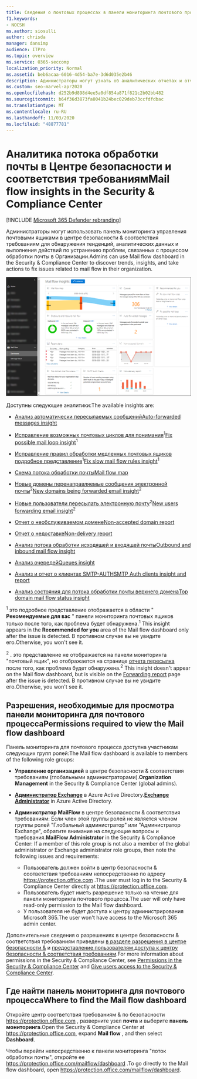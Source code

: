 ```yaml
---
title: Сведения о почтовых процессах в панели мониторинга почтового процесса
f1.keywords:
- NOCSH
ms.author: siosulli
author: chrisda
manager: dansimp
audience: ITPro
ms.topic: overview
ms.service: O365-seccomp
localization_priority: Normal
ms.assetid: beb6acaa-6016-4d54-ba7e-3d6d035e2b46
description: Администраторы могут узнать об аналитических отчетах и отчетах, доступных в панели мониторинга "Управление почтой" в центре безопасности & соответствия требованиям.
ms.custom: seo-marvel-apr2020
ms.openlocfilehash: d252b9d898d4ee5a0df854a871f821c2b02bb482
ms.sourcegitcommit: b64f36d3873fa0041b24bec029deb73ccfdfdbac
ms.translationtype: MT
ms.contentlocale: ru-RU
ms.lasthandoff: 11/03/2020
ms.locfileid: "48877781"
---
```

# <a name="mail-flow-insights-in-the-security--compliance-center"></a><span data-ttu-id="c220c-103">Аналитика потока обработки почты в Центре безопасности и соответствия требованиям</span><span class="sxs-lookup"><span data-stu-id="c220c-103">Mail flow insights in the Security & Compliance Center</span></span>

[!INCLUDE [Microsoft 365 Defender rebranding](../includes/microsoft-defender-for-office.md)]


<span data-ttu-id="c220c-104">Администраторы могут использовать панель мониторинга управления почтовыми ящиками в центре безопасности & соответствия требованиям для обнаружения тенденций, аналитических данных и выполнения действий по устранению проблем, связанных с процессом обработки почты в Организации.</span><span class="sxs-lookup"><span data-stu-id="c220c-104">Admins can use Mail flow dashboard in the Security & Compliance Center to discover trends, insights, and take actions to fix issues related to mail flow in their organization.</span></span>

![Панель мониторинга "почтовые потоки" в центре безопасности & соответствия требованиям](../../media/mail-flow-dashboard-v2.png)

<span data-ttu-id="c220c-106">Доступны следующие аналитики:</span><span class="sxs-lookup"><span data-stu-id="c220c-106">The available insights are:</span></span>

- [<span data-ttu-id="c220c-107">Анализ автоматически пересылаемых сообщений</span><span class="sxs-lookup"><span data-stu-id="c220c-107">Auto-forwarded messages insight</span></span>](mfi-auto-forwarded-messages-report.md)

- <span data-ttu-id="c220c-108">[Исправление возможных почтовых циклов для понимания](mfi-mail-loop-insight.md)<sup>1</sup></span><span class="sxs-lookup"><span data-stu-id="c220c-108">[Fix possible mail loop insight](mfi-mail-loop-insight.md)<sup>1</sup></span></span>

- <span data-ttu-id="c220c-109">[Исправление правил обработки медленных почтовых ящиков подробное представление](mfi-slow-mail-flow-rules-insight.md)<sup>1</sup></span><span class="sxs-lookup"><span data-stu-id="c220c-109">[Fix slow mail flow rules insight](mfi-slow-mail-flow-rules-insight.md)<sup>1</sup></span></span>

- [<span data-ttu-id="c220c-110">Схема потока обработки почты</span><span class="sxs-lookup"><span data-stu-id="c220c-110">Mail flow map</span></span>](mfi-mail-flow-map-report.md)

- <span data-ttu-id="c220c-111">[Новые домены перенаправляемые сообщения электронной почты](mfi-new-domains-being-forwarded-email.md)<sup>2</sup></span><span class="sxs-lookup"><span data-stu-id="c220c-111">[New domains being forwarded email insight](mfi-new-domains-being-forwarded-email.md)<sup>2</sup></span></span>

- <span data-ttu-id="c220c-112">[Новые пользователи пересылать электронную почту](mfi-new-users-forwarding-email.md)<sup>2</sup></span><span class="sxs-lookup"><span data-stu-id="c220c-112">[New users forwarding email insight](mfi-new-users-forwarding-email.md)<sup>2</sup></span></span>

- [<span data-ttu-id="c220c-113">Отчет о необслуживаемом домене</span><span class="sxs-lookup"><span data-stu-id="c220c-113">Non-accepted domain report</span></span>](mfi-non-accepted-domain-report.md)

- [<span data-ttu-id="c220c-114">Отчет о недоставке</span><span class="sxs-lookup"><span data-stu-id="c220c-114">Non-delivery report</span></span>](mfi-non-delivery-report.md)

- [<span data-ttu-id="c220c-115">Анализ потока обработки исходящей и входящей почты</span><span class="sxs-lookup"><span data-stu-id="c220c-115">Outbound and inbound mail flow insight</span></span>](mfi-outbound-and-inbound-mail-flow.md)

- [<span data-ttu-id="c220c-116">Анализ очередей</span><span class="sxs-lookup"><span data-stu-id="c220c-116">Queues insight</span></span>](mfi-queue-alerts-and-queues.md)

- [<span data-ttu-id="c220c-117">Анализ и отчет о клиентах SMTP-AUTH</span><span class="sxs-lookup"><span data-stu-id="c220c-117">SMTP Auth clients insight and report</span></span>](mfi-smtp-auth-clients-report.md)

- [<span data-ttu-id="c220c-118">Анализ состояния для потока обработки почты верхнего домена</span><span class="sxs-lookup"><span data-stu-id="c220c-118">Top domain mail flow status insight</span></span>](mfi-domain-mail-flow-status-insight.md)

<span data-ttu-id="c220c-119"><sup>1</sup> это подробное представление отображается в области " **Рекомендуемые для вас** " панели мониторинга почтовых ящиков только после того, как проблема будет обнаружена.</span><span class="sxs-lookup"><span data-stu-id="c220c-119"><sup>1</sup> This insight appears in the **Recommended for you** area of the Mail flow dashboard only after the issue is detected.</span></span> <span data-ttu-id="c220c-120">В противном случае вы не увидите его.</span><span class="sxs-lookup"><span data-stu-id="c220c-120">Otherwise, you won't see it.</span></span>

<span data-ttu-id="c220c-121"><sup>2</sup> . это представление не отображается на панели мониторинга "почтовый ящик", но отображается на странице [отчета пересылка](view-mail-flow-reports.md#forwarding-report) после того, как проблема будет обнаружена.</span><span class="sxs-lookup"><span data-stu-id="c220c-121"><sup>2</sup> This insight doesn't appear on the Mail flow dashboard, but is visible on the [Forwarding report](view-mail-flow-reports.md#forwarding-report) page after the issue is detected.</span></span> <span data-ttu-id="c220c-122">В противном случае вы не увидите его.</span><span class="sxs-lookup"><span data-stu-id="c220c-122">Otherwise, you won't see it.</span></span>

## <a name="permissions-required-to-view-the-mail-flow-dashboard"></a><span data-ttu-id="c220c-123">Разрешения, необходимые для просмотра панели мониторинга для почтового процесса</span><span class="sxs-lookup"><span data-stu-id="c220c-123">Permissions required to view the Mail flow dashboard</span></span>

<span data-ttu-id="c220c-124">Панель мониторинга для почтового процесса доступна участникам следующих групп ролей:</span><span class="sxs-lookup"><span data-stu-id="c220c-124">The Mail flow dashboard is available to members of the following role groups:</span></span>

- <span data-ttu-id="c220c-125">**Управление организацией** в центре безопасности & соответствия требованиям (глобальными администраторами).</span><span class="sxs-lookup"><span data-stu-id="c220c-125">**Organization Management** in the Security & Compliance Center (global admins).</span></span>

- <span data-ttu-id="c220c-126">**[Администратор Exchange](https://docs.microsoft.com/azure/active-directory/users-groups-roles/directory-assign-admin-roles#exchange-administrator)** в Azure Active Directory.</span><span class="sxs-lookup"><span data-stu-id="c220c-126">**[Exchange Administrator](https://docs.microsoft.com/azure/active-directory/users-groups-roles/directory-assign-admin-roles#exchange-administrator)** in Azure Active Directory.</span></span>

- <span data-ttu-id="c220c-127">**Администратор MailFlow** в центре безопасности & соответствия требованиям: Если член этой группы ролей не является членом группы ролей "Глобальный администратор" или "Администратор Exchange", обратите внимание на следующие вопросы и требования.</span><span class="sxs-lookup"><span data-stu-id="c220c-127">**MailFlow Administrator** in the Security & Compliance Center: If a member of this role group is not also a member of the global administrator or Exchange administrator role groups, then note the following issues and requirements:</span></span>

  - <span data-ttu-id="c220c-128">Пользователь должен войти в центр безопасности & соответствия требованиям непосредственно по адресу <https://protection.office.com> .</span><span class="sxs-lookup"><span data-stu-id="c220c-128">The user must log in to the Security & Compliance Center directly at <https://protection.office.com>.</span></span>
  - <span data-ttu-id="c220c-129">Пользователь будет иметь разрешение только на чтение для панели мониторинга почтового процесса.</span><span class="sxs-lookup"><span data-stu-id="c220c-129">The user will only have read-only permission to the Mail flow dashboard.</span></span>
  - <span data-ttu-id="c220c-130">У пользователя не будет доступа к центру администрирования Microsoft 365.</span><span class="sxs-lookup"><span data-stu-id="c220c-130">The user won't have access to the Microsoft 365 admin center.</span></span>

<span data-ttu-id="c220c-131">Дополнительные сведения о разрешениях в центре безопасности & соответствия требованиям приведены [в разделе разрешения в центре безопасности &](permissions-in-the-security-and-compliance-center.md) и [предоставление пользователям доступа к центру безопасности & соответствия требованиям](grant-access-to-the-security-and-compliance-center.md).</span><span class="sxs-lookup"><span data-stu-id="c220c-131">For more information about permissions in the Security & Compliance Center, see [Permissions in the Security & Compliance Center](permissions-in-the-security-and-compliance-center.md) and [Give users access to the Security & Compliance Center](grant-access-to-the-security-and-compliance-center.md).</span></span>

## <a name="where-to-find-the-mail-flow-dashboard"></a><span data-ttu-id="c220c-132">Где найти панель мониторинга для почтового процесса</span><span class="sxs-lookup"><span data-stu-id="c220c-132">Where to find the Mail flow dashboard</span></span>

<span data-ttu-id="c220c-133">Откройте центр соответствия требованиям & по безопасности <https://protection.office.com> , разверните узел **почта** и выберите **панель мониторинга**.</span><span class="sxs-lookup"><span data-stu-id="c220c-133">Open the Security & Compliance Center at <https://protection.office.com>, expand **Mail flow** , and then select **Dashboard**.</span></span>

<span data-ttu-id="c220c-134">Чтобы перейти непосредственно к панели мониторинга "поток обработки почты", откройте ее <https://protection.office.com/mailflow/dashboard> .</span><span class="sxs-lookup"><span data-stu-id="c220c-134">To go directly to the Mail flow dashboard, open <https://protection.office.com/mailflow/dashboard>.</span></span>
